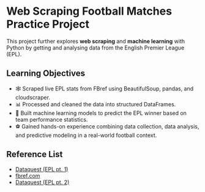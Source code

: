 # Web Scraping Football Matches Practice Project
This project further explores **web scraping** and **machine learning** with Python by getting and analysing data from the English Premier League (EPL).

## Learning Objectives
* 🕸️ Scraped live EPL stats from FBref using BeautifulSoup, pandas, and cloudscraper.
* 📊 Processed and cleaned the data into structured DataFrames.
* 🤖 Built machine learning models to predict the EPL winner based on team performance statistics.
* ⚽ Gained hands-on experience combining data collection, data analysis, and predictive modeling in a real-world football context.

## Reference List
* [Dataquest (EPL pt. 1)](https://www.youtube.com/watch?v=Nt7WJa2iu0s)
* [fbref.com](https://fbref.com/en/comps/9/Premier-League-Stats)
* [Dataquest (EPL pt. 2)](https://www.youtube.com/watch?v=0irmDBWLrco&t=355s)